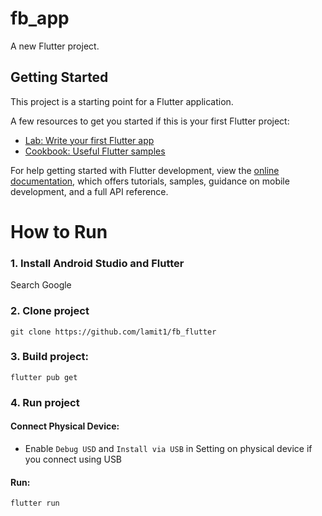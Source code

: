 # fb_app

A new Flutter project.

## Getting Started

This project is a starting point for a Flutter application.

A few resources to get you started if this is your first Flutter project:

- [Lab: Write your first Flutter app](https://docs.flutter.dev/get-started/codelab)
- [Cookbook: Useful Flutter samples](https://docs.flutter.dev/cookbook)

For help getting started with Flutter development, view the
[online documentation](https://docs.flutter.dev/), which offers tutorials,
samples, guidance on mobile development, and a full API reference.

# How to Run
### 1. Install Android Studio and Flutter
Search Google
### 2. Clone project
```
git clone https://github.com/lamit1/fb_flutter
```
### 3. Build project:
```
flutter pub get
```
### 4. Run project
#### Connect Physical Device:
- Enable `Debug USD` and `Install via USB` in Setting on physical device if you connect using USB
#### Run:
```
flutter run
```
